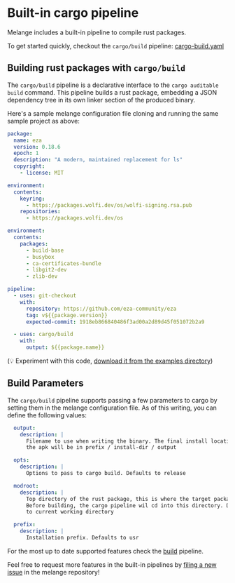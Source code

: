 # Built-in cargo pipeline

Melange includes a built-in pipeline to compile rust packages.

To get started quickly, checkout the `cargo/build` pipeline:
[cargo-build.yaml](https://github.com/chainguard-dev/melange/blob/main/examples/cargo-build.yaml)

## Building rust packages with `cargo/build`

The `cargo/build` pipeline is a declarative interface to the `cargo auditable build`
command. This pipeline builds a rust package, embedding a JSON dependency tree in its
own linker section of the produced binary.

Here's a sample melange configuration file cloning and running the same
sample project as above:

```yaml
package:
  name: eza
  version: 0.18.6
  epoch: 1
  description: "A modern, maintained replacement for ls"
  copyright:
    - license: MIT

environment:
  contents:
    keyring:
      - https://packages.wolfi.dev/os/wolfi-signing.rsa.pub
    repositories:
      - https://packages.wolfi.dev/os

environment:
  contents:
    packages:
      - build-base
      - busybox
      - ca-certificates-bundle
      - libgit2-dev
      - zlib-dev

pipeline:
  - uses: git-checkout
    with:
      repository: https://github.com/eza-community/eza
      tag: v${{package.version}}
      expected-commit: 1918eb866840486f3ad00a2d89d45f051072b2a9

  - uses: cargo/build
    with:
      output: ${{package.name}}
```

(:bulb: Experiment with this code, 
[download it from the examples directory](https://github.com/chainguard-dev/melange/blob/main/examples/cargo-build.yaml))

## Build Parameters

The `cargo/build` pipeline supports passing a few parameters to cargo by setting
them in the melange configuration file. As of this writing, you can define the
following values:

```yaml
  output:
    description: |
      Filename to use when writing the binary. The final install location inside
      the apk will be in prefix / install-dir / output

  opts:
    description: |
      Options to pass to cargo build. Defaults to release

  modroot:
    description: |
      Top directory of the rust package, this is where the target package lives.
      Before building, the cargo pipeline wil cd into this directory. Defaults
      to current working directory

  prefix:
    description: |
      Installation prefix. Defaults to usr
```

For the most up to date supported features check the
[build](https://github.com/chainguard-dev/melange/blob/main/pkg/build/pipelines/go/build.yaml)
pipeline.

Feel free to request more features in the built-in pipelines by
[filing a new issue](https://github.com/chainguard-dev/melange/issues/new) in 
the melange repository!
